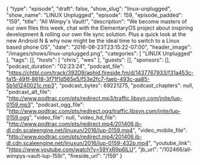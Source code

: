 {
  "type": "episode",
  "draft": false,
  "show_slug": "linux-unplugged",
  "show_name": "LINUX Unplugged",
  "episode": 159,
  "episode_padded": "159",
  "title": "All Wimpy's Vault!",
  "description": "We become masters of our own files this week, chat with the ElementaryOS project about inspiring development & rolling our own file sync solution. Plus a quick look at the new Android N & why now might be the ideal time to switch to a Linux based phone OS",
  "date": "2016-08-23T23:15:22-07:00",
  "header_image": "/images/shows/linux-unplugged.png",
  "categories": [
    "LINUX Unplugged"
  ],
  "tags": [],
  "hosts": [
    "chris",
    "wes"
  ],
  "guests": [],
  "sponsors": [],
  "podcast_duration": "02:23:24",
  "podcast_file": "https://chtbl.com/track/392D9/aphid.fireside.fm/d/1437767933/f31a453c-fa15-491f-8618-3f71f1d565e5/f53e2fc7-faeb-493c-aa85-5b1d1240021c.mp3",
  "podcast_bytes": 69221275,
  "podcast_chapters": null,
  "podcast_alt_file": "http://www.podtrac.com/pts/redirect.mp3/traffic.libsyn.com/jnite/lup-0159.mp3",
  "podcast_ogg_file": "http://www.podtrac.com/pts/redirect.ogg/traffic.libsyn.com/jnite/lup-0159.ogg",
  "video_file": null,
  "video_hd_file": "http://www.podtrac.com/pts/redirect.mp4/201406.jb-dl.cdn.scaleengine.net/linuxun/2016/lup-0159.mp4",
  "video_mobile_file": "http://www.podtrac.com/pts/redirect.mp4/201406.jb-dl.cdn.scaleengine.net/linuxun/2016/lup-0159-432p.mp4",
  "youtube_link": "https://www.youtube.com/watch?v=59YxR9p6lLU",
  "jb_url": "/102466/all-wimpys-vault-lup-159/",
  "fireside_url": "/159"
}

